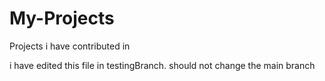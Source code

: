 # My-Projects
Projects i have contributed in

i have edited this file in testingBranch. should not
change the main branch
